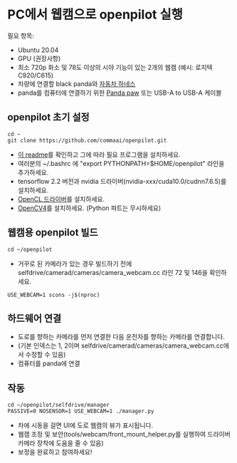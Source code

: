 # PC에서 웹캠으로 openpilot 실행

필요 항목:
- Ubuntu 20.04
- GPU (권장사항)
- 최소 720p 화소 및 78도 이상의 시야 기능이 있는 2개의 웹캠 (예시: 로지텍 C920/C615)
- 차량에 연결할 black panda와 [자동차 하네스](https://comma.ai/shop/products/comma-car-harness)
- panda를 컴퓨터에 연결하기 위한 [Panda paw](https://comma.ai/shop/products/panda-paw) 또는 USB-A to USB-A 케이블

## openpilot 초기 설정
```
cd ~
git clone https://github.com/commaai/openpilot.git
```
- [이 readme](https://github.com/commaai/openpilot/tree/master/tools)를 확인하고 그에 따라 필요 프로그램을 설치하세요.
- 여러분의 ~/.bashrc 에 "export PYTHONPATH=$HOME/openpilot" 라인을 추가하세요.
- tensorflow 2.2 버전과 nvidia 드라이버(nvidia-xxx/cuda10.0/cudnn7.6.5)를 설치하세요.
- [OpenCL 드라이버](http://registrationcenter-download.intel.com/akdlm/irc_nas/vcp/15532/l_opencl_p_18.1.0.015.tgz)를 설치하세요.
- [OpenCV4](https://www.pyimagesearch.com/2018/08/15/how-to-install-opencv-4-on-ubuntu/)를 설치하세요. (Python 파트는 무시하세요)

## 웹캠용 openpilot 빌드
```
cd ~/openpilot
```
- 거꾸로 된 카메라가 있는 경우 빌드하기 전에 selfdrive/camerad/cameras/camera_webcam.cc 라인 72 및 146을 확인하세요.
```
USE_WEBCAM=1 scons -j$(nproc)
```

## 하드웨어 연결
- 도로를 향하는 카메라를 먼저 연결한 다음 운전자를 향하는 카메라를 연결합니다.
- (기본 인덱스는 1, 2이며 selfdrive/camerad/cameras/camera_webcam.cc에서 수정할 수 있음)
- 컴퓨터를 panda에 연결

## 작동
```
cd ~/openpilot/selfdrive/manager
PASSIVE=0 NOSENSOR=1 USE_WEBCAM=1 ./manager.py
```
- 차에 시동을 걸면 UI에 도로 웹캠의 뷰가 표시됩니다.
- 웹캠 조정 및 보안(tools/webcam/front_mount_helper.py를 실행하여 드라이버 카메라 장착에 도움을 줄 수 있음)
- 보정을 완료하고 참여하세요!

